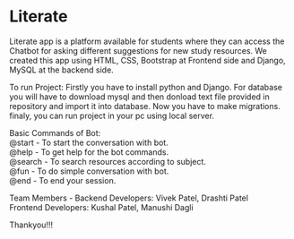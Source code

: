 # Literate
Literate app is a platform available for students where they can access the Chatbot for asking different suggestions for new study resources.
We created this app using HTML, CSS, Bootstrap at Frontend side and Django, MySQL at the backend side.

To run Project:
Firstly you have to install python and Django.
For database you will have to download mysql and then donload text file provided in repository and import it into database.
Now you have to make migrations.
finaly, you can run project in your pc using local server.


Basic Commands of Bot:<br>
<t> @start - To start  the conversation with bot.<br>
<t> @help - To get help for the bot commands.<br>
<t> @search - To search resources according to subject.<br>
<t> @fun - To do simple conversation with bot.<br>
<t> @end - To end your session.<br>
  

Team Members - Backend Developers:  Vivek Patel, 
                                    Drashti Patel <br>
               <t>Frontend Developers: Kushal Patel, 
                                    Manushi Dagli
 
  
 
  



Thankyou!!!
